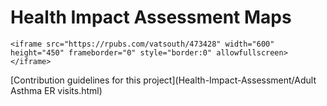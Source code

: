 # Health Impact Assessment Maps

```
<iframe src="https://rpubs.com/vatsouth/473428" width="600" height="450" frameborder="0" style="border:0" allowfullscreen></iframe>

```
[Contribution guidelines for this project](Health-Impact-Assessment/Adult Asthma ER visits.html)
      
